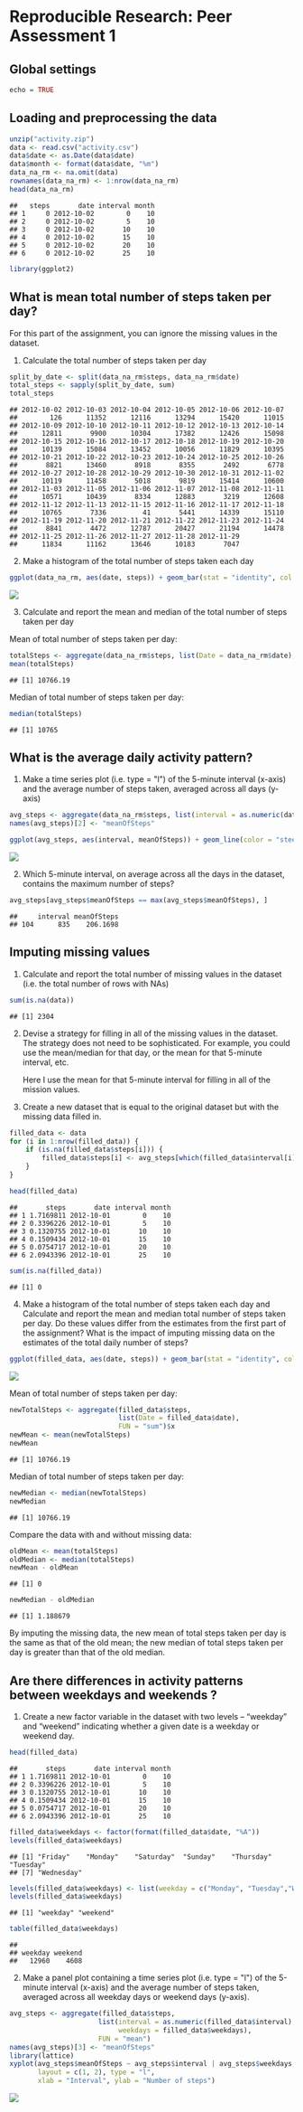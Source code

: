 # Reproducible Research: Peer Assessment 1

## Global settings

```r
echo = TRUE
```

## Loading and preprocessing the data


```r
unzip("activity.zip")
data <- read.csv("activity.csv")
data$date <- as.Date(data$date)
data$month <- format(data$date, "%m")
data_na_rm <- na.omit(data)
rownames(data_na_rm) <- 1:nrow(data_na_rm)
head(data_na_rm)
```

```
##   steps       date interval month
## 1     0 2012-10-02        0    10
## 2     0 2012-10-02        5    10
## 3     0 2012-10-02       10    10
## 4     0 2012-10-02       15    10
## 5     0 2012-10-02       20    10
## 6     0 2012-10-02       25    10
```

```r
library(ggplot2)
```


## What is mean total number of steps taken per day?
For this part of the assignment, you can ignore the missing values in the dataset.

1. Calculate the total number of steps taken per day


```r
split_by_date <- split(data_na_rm$steps, data_na_rm$date)
total_steps <- sapply(split_by_date, sum)
total_steps
```

```
## 2012-10-02 2012-10-03 2012-10-04 2012-10-05 2012-10-06 2012-10-07 
##        126      11352      12116      13294      15420      11015 
## 2012-10-09 2012-10-10 2012-10-11 2012-10-12 2012-10-13 2012-10-14 
##      12811       9900      10304      17382      12426      15098 
## 2012-10-15 2012-10-16 2012-10-17 2012-10-18 2012-10-19 2012-10-20 
##      10139      15084      13452      10056      11829      10395 
## 2012-10-21 2012-10-22 2012-10-23 2012-10-24 2012-10-25 2012-10-26 
##       8821      13460       8918       8355       2492       6778 
## 2012-10-27 2012-10-28 2012-10-29 2012-10-30 2012-10-31 2012-11-02 
##      10119      11458       5018       9819      15414      10600 
## 2012-11-03 2012-11-05 2012-11-06 2012-11-07 2012-11-08 2012-11-11 
##      10571      10439       8334      12883       3219      12608 
## 2012-11-12 2012-11-13 2012-11-15 2012-11-16 2012-11-17 2012-11-18 
##      10765       7336         41       5441      14339      15110 
## 2012-11-19 2012-11-20 2012-11-21 2012-11-22 2012-11-23 2012-11-24 
##       8841       4472      12787      20427      21194      14478 
## 2012-11-25 2012-11-26 2012-11-27 2012-11-28 2012-11-29 
##      11834      11162      13646      10183       7047
```


2. Make a histogram of the total number of steps taken each day

```r
ggplot(data_na_rm, aes(date, steps)) + geom_bar(stat = "identity", col = "steelblue", fill = "steelblue", width = 0.6) + facet_grid(. ~ month, scales = "free_x") + labs(title = "Histogram of Total Number of Steps Taken Each Day" , x = "Date", y = "Total number of steps")
```

![](PA1_template_files/figure-html/unnamed-chunk-4-1.png) 

3. Calculate and report the mean and median of the total number of steps taken per day

Mean of total number of steps taken per day:

```r
totalSteps <- aggregate(data_na_rm$steps, list(Date = data_na_rm$date), FUN = "sum")$x
mean(totalSteps)
```

```
## [1] 10766.19
```
Median of total number of steps taken per day:

```r
median(totalSteps)
```

```
## [1] 10765
```

## What is the average daily activity pattern?
1. Make a time series plot (i.e. type = "l") of the 5-minute interval (x-axis) and the average number of steps taken, averaged across all days (y-axis)


```r
avg_steps <- aggregate(data_na_rm$steps, list(interval = as.numeric(data_na_rm$interval)), FUN = "mean")
names(avg_steps)[2] <- "meanOfSteps"

ggplot(avg_steps, aes(interval, meanOfSteps)) + geom_line(color = "steelblue", size = 0.8) + labs(title = "Time Series Plot of the 5-minute Interval", x = "5-minute intervals", y = "Average Number of Steps Taken")
```

![](PA1_template_files/figure-html/unnamed-chunk-7-1.png) 


2. Which 5-minute interval, on average across all the days in the dataset, contains the maximum number of steps?

```r
avg_steps[avg_steps$meanOfSteps == max(avg_steps$meanOfSteps), ]
```

```
##     interval meanOfSteps
## 104      835    206.1698
```



## Imputing missing values
1. Calculate and report the total number of missing values in the dataset (i.e. the total number of rows with NAs)


```r
sum(is.na(data))
```

```
## [1] 2304
```
2. Devise a strategy for filling in all of the missing values in the dataset. The strategy does not need to be sophisticated. For example, you could use the mean/median for that day, or the mean for that 5-minute interval, etc.

   Here I use the mean for that 5-minute interval for filling in all of the mission values.


3. Create a new dataset that is equal to the original dataset but with the missing data filled in.


```r
filled_data <- data 
for (i in 1:nrow(filled_data)) {
    if (is.na(filled_data$steps[i])) {
        filled_data$steps[i] <- avg_steps[which(filled_data$interval[i] == avg_steps$interval), ]$meanOfSteps
    }
}

head(filled_data)
```

```
##       steps       date interval month
## 1 1.7169811 2012-10-01        0    10
## 2 0.3396226 2012-10-01        5    10
## 3 0.1320755 2012-10-01       10    10
## 4 0.1509434 2012-10-01       15    10
## 5 0.0754717 2012-10-01       20    10
## 6 2.0943396 2012-10-01       25    10
```

```r
sum(is.na(filled_data))
```

```
## [1] 0
```

4. Make a histogram of the total number of steps taken each day and Calculate and report the mean and median total number of steps taken per day. Do these values differ from the estimates from the first part of the assignment? What is the impact of imputing missing data on the estimates of the total daily number of steps?



```r
ggplot(filled_data, aes(date, steps)) + geom_bar(stat = "identity", colour = "steelblue", fill = "steelblue", width = 0.6) + facet_grid(. ~ month, scales = "free") + labs(title = "Histogram of Total Number of Steps Taken Each Day", x = "Date", y = "Total number of steps")
```

![](PA1_template_files/figure-html/unnamed-chunk-11-1.png) 

Mean of total number of steps taken per day:

```r
newTotalSteps <- aggregate(filled_data$steps, 
                           list(Date = filled_data$date), 
                           FUN = "sum")$x
newMean <- mean(newTotalSteps)
newMean
```

```
## [1] 10766.19
```
Median of total number of steps taken per day:

```r
newMedian <- median(newTotalSteps)
newMedian
```

```
## [1] 10766.19
```
Compare the data with and without missing data:

```r
oldMean <- mean(totalSteps)
oldMedian <- median(totalSteps)
newMean - oldMean
```

```
## [1] 0
```

```r
newMedian - oldMedian
```

```
## [1] 1.188679
```
By imputing the missing data, the new mean of total steps taken per day is the same as that of the old mean; the new median of total steps taken per day is greater than that of the old median.


## Are there differences in activity patterns between weekdays and weekends ?

1. Create a new factor variable in the dataset with two levels – “weekday” and “weekend” indicating whether a given date is a weekday or weekend day.



```r
head(filled_data)
```

```
##       steps       date interval month
## 1 1.7169811 2012-10-01        0    10
## 2 0.3396226 2012-10-01        5    10
## 3 0.1320755 2012-10-01       10    10
## 4 0.1509434 2012-10-01       15    10
## 5 0.0754717 2012-10-01       20    10
## 6 2.0943396 2012-10-01       25    10
```

```r
filled_data$weekdays <- factor(format(filled_data$date, "%A"))
levels(filled_data$weekdays)
```

```
## [1] "Friday"    "Monday"    "Saturday"  "Sunday"    "Thursday"  "Tuesday"  
## [7] "Wednesday"
```

```r
levels(filled_data$weekdays) <- list(weekday = c("Monday", "Tuesday","Wednesday","Thursday", "Friday"), weekend = c("Saturday", "Sunday"))
levels(filled_data$weekdays)
```

```
## [1] "weekday" "weekend"
```

```r
table(filled_data$weekdays)
```

```
## 
## weekday weekend 
##   12960    4608
```




2. Make a panel plot containing a time series plot (i.e. type = "l") of the 5-minute interval (x-axis) and the average number of steps taken, averaged across all weekday days or weekend days (y-axis).


```r
avg_steps <- aggregate(filled_data$steps, 
                      list(interval = as.numeric(filled_data$interval), 
                           weekdays = filled_data$weekdays),
                      FUN = "mean")
names(avg_steps)[3] <- "meanOfSteps"
library(lattice)
xyplot(avg_steps$meanOfSteps ~ avg_steps$interval | avg_steps$weekdays, 
       layout = c(1, 2), type = "l", 
       xlab = "Interval", ylab = "Number of steps")
```

![](PA1_template_files/figure-html/unnamed-chunk-16-1.png) 

